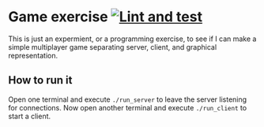 # Game exercise [![Lint and test](https://github.com/namelivia/game-exercise/actions/workflows/lint_and_test.yml/badge.svg)](https://github.com/namelivia/game-exercise/actions/workflows/lint_and_test.yml)

This is just an expermient, or a programming exercise, to see if I can make a simple multiplayer game separating server, client, and graphical representation.

## How to run it

Open one terminal and execute `./run_server` to leave the server listening for connections.
Now open another terminal and execute `./run_client` to start a client.
